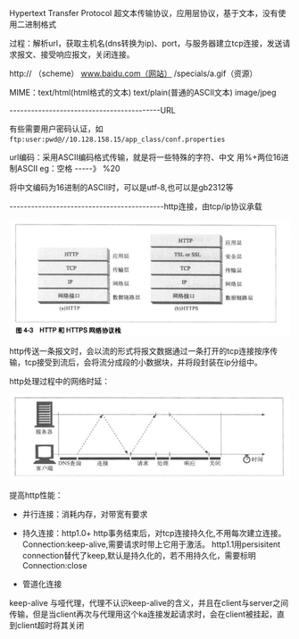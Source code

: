 Hypertext Transfer Protocol   超文本传输协议，应用层协议，基于文本，没有使用二进制格式

过程：解析url，获取主机名\(dns转换为ip\)、port，与服务器建立tcp连接，发送请求报文、接受响应报文，关闭连接。

http:// （scheme）      www.baidu.com（网站）      /specials/a.gif（资源）

MIME：text/html\(html格式的文本\)   text/plain\(普通的ASCII文本\)  image/jpeg

------------------------------------------URL

有些需要用户密码认证，如`ftp:user:pwd@//10.128.158.15/app_class/conf.properties`

url编码：采用ASCII编码格式传输，就是将一些特殊的字符、中文  用%+两位16进制ASCII        eg：空格   -----》  %20

将中文编码为16进制的ASCII时，可以是utf-8,也可以是gb2312等

-------------------------------------------http连接，由tcp/ip协议承载

![](/assets/https.PNG)

http传送一条报文时，会以流的形式将报文数据通过一条打开的tcp连接按序传输，tcp接受到流后，会将流分成段的小数据块，并将段封装在ip分组中。

http处理过程中的网络时延：

![](/assets/http时延.PNG)

提高http性能：
+ 并行连接：消耗内存，对带宽有要求
+ 持久连接：http1.0+ http事务结束后，对tcp连接持久化,不用每次建立连接。
Connection:keep-alive,需要请求时带上它用于激活。
http1.1用persisitent connection替代了keep,默认是持久化的，若不用持久化，需要标明Connection:close

    
+ 管道化连接

keep-alive 与哑代理，代理不认识keep-alive的含义，并且在client与server之间传输，但是当client再次与代理用这个ka连接发起请求时，会在client被挂起，直到client超时将其关闭


